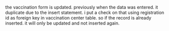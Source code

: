 the vaccination form is updated. previously when the data was entered. it duplicate due to the insert statement. i put a check on that using registration id as foreign key in vaccination center table. so if the record is already inserted. it will only be updated and not inserted again.
